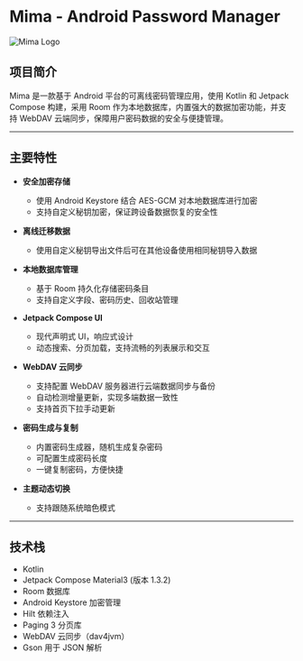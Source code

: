 # Mima - Android Password Manager

![Mima Logo](./docs/logo.png) <!-- 如果你有项目logo，可以加 -->

## 项目简介

Mima 是一款基于 Android 平台的可离线密码管理应用，使用 Kotlin 和 Jetpack Compose 构建，采用 Room 作为本地数据库，内置强大的数据加密功能，并支持 WebDAV 云端同步，保障用户密码数据的安全与便捷管理。

---

## 主要特性

- **安全加密存储**  
  - 使用 Android Keystore 结合 AES-GCM 对本地数据库进行加密  
  - 支持自定义秘钥加密，保证跨设备数据恢复的安全性

- **离线迁移数据**  
  - 使用自定义秘钥导出文件后可在其他设备使用相同秘钥导入数据

- **本地数据库管理**  
  - 基于 Room 持久化存储密码条目  
  - 支持自定义字段、密码历史、回收站管理

- **Jetpack Compose UI**  
  - 现代声明式 UI，响应式设计  
  - 动态搜索、分页加载，支持流畅的列表展示和交互

- **WebDAV 云同步**  
  - 支持配置 WebDAV 服务器进行云端数据同步与备份  
  - 自动检测增量更新，实现多端数据一致性
  - 支持首页下拉手动更新

- **密码生成与复制**  
  - 内置密码生成器，随机生成复杂密码
  - 可配置生成密码长度
  - 一键复制密码，方便快捷

- **主题动态切换**  
  - 支持跟随系统暗色模式

---

## 技术栈

- Kotlin  
- Jetpack Compose Material3 (版本 1.3.2)  
- Room 数据库  
- Android Keystore 加密管理  
- Hilt 依赖注入  
- Paging 3 分页库
- WebDAV 云同步（dav4jvm）  
- Gson 用于 JSON 解析
